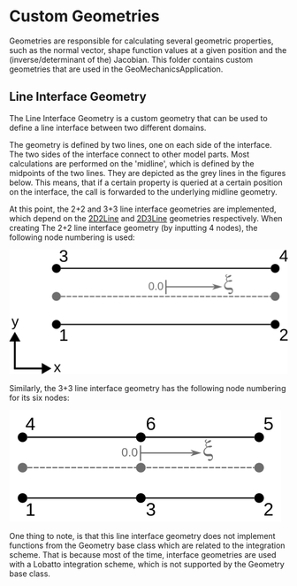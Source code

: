 # Custom Geometries
Geometries are responsible for calculating several geometric properties, such as the normal vector, shape function values at a given position and the (inverse/determinant of the) Jacobian. This folder contains custom geometries that are used in the GeoMechanicsApplication.

## Line Interface Geometry
The Line Interface Geometry is a custom geometry that can be used to define a line interface between two different domains. 

The geometry is defined by two lines, one on each side of the interface. The two sides of the interface connect to other model parts. Most calculations are performed on the 'midline', which is defined by the midpoints of the two lines. They are depicted as the grey lines in the figures below. This means, that if a certain property is queried at a certain position on the interface, the call is forwarded to the underlying midline geometry. 

At this point, the 2+2 and 3+3 line interface geometries are implemented, which depend on the [2D2Line](../../../kratos/geometries/line_2d_2.h) and [2D3Line](../../../kratos/geometries/line_2d_3.h) geometries respectively.
When creating The 2+2 line interface geometry (by inputting 4 nodes), the following node numbering is used:

![2Plus2NodedGeometry](2Plus2NodedLineGeometry.svg)

Similarly, the 3+3 line interface geometry has the following node numbering for its six nodes:

![3Plus3NodedGeometry](3Plus3NodedLineGeometry.svg)

One thing to note, is that this line interface geometry does not implement functions from the Geometry base class which are related to the integration scheme. That is because most of the time, interface geometries are used with a Lobatto integration scheme, which is not supported by the Geometry base class.